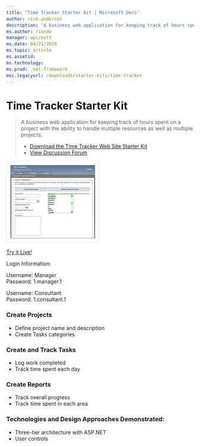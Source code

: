 ```yaml
---
title: "Time Tracker Starter Kit | Microsoft Docs"
author: rick-anderson
description: "A business web application for keeping track of hours spent on a project with the ability to handle multiple resources as well as multiple projects."
ms.author: riande
manager: wpickett
ms.date: 04/21/2010
ms.topic: article
ms.assetid: 
ms.technology: 
ms.prod: .net-framework
msc.legacyurl: /downloads/starter-kits/time-tracker
---
```

Time Tracker Starter Kit
====================
> A business web application for keeping track of hours spent on a project with the ability to handle multiple resources as well as multiple projects.
> 
> - [Download the Time Tracker Web Site Starter Kit](https://msdn.microsoft.com/en-us/cc533488.aspx)
> - [View Discussion Forum](https://forums.asp.net/1005.aspx/1?Time+Tracker+Starter+Kit)


![Time Tracker Web Site](time-tracker/_static/image1.png)

[Try it Live!](https://starterkits.asp.net/TimeTracker/)

Login Information:

Username: Manager  
Password: 1.manager.1

Username: Consultant  
Password: 1.consultant.1


### Create Projects

- Define project name and description
- Create Tasks categories

### Create and Track Tasks

- Log work completed
- Track time spent each day

### Create Reports

- Track overall progress
- Track time spent in each area

### Technologies and Design Approaches Demonstrated:

- Three-tier architecture with ASP.NET
- User controls